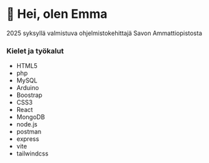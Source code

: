 # 👋 Hei, olen Emma
2025 syksyllä valmistuva ohjelmistokehittajä Savon Ammattiopistosta
### Kielet ja työkalut
- HTML5
- php
- MySQL
- Arduino
- Boostrap
- CSS3
- React
- MongoDB
- node.js
- postman
- express
- vite
- tailwindcss




<!---
Emu123R/Emu123R is a ✨ special ✨ repository because its `README.md` (this file) appears on your GitHub profile.
You can click the Preview link to take a look at your changes.
--->
